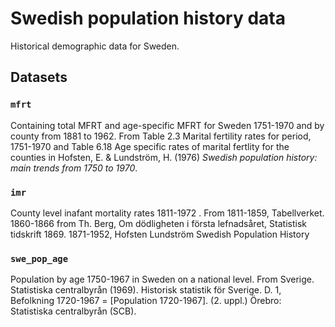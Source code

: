 Swedish population history data
===================

Historical demographic data for Sweden.

## Datasets

### `mfrt`

Containing total MFRT and age-specific MFRT for Sweden 1751-1970 and by county from 1881 to 1962. From Table 2.3 Marital fertility rates for period, 1751-1970 and Table 6.18 Age specific rates of marital fertlity for the counties in Hofsten, E. & Lundström, H. (1976) *Swedish population history: main trends from 1750 to 1970*.

### `imr`

County level inafant mortality rates 1811-1972 . From 1811-1859, Tabellverket. 1860-1866 from Th. Berg, Om dödligheten i första lefnadsåret, Statistisk tidskrift 1869. 1871-1952, Hofsten Lundström Swedish Population History

### `swe_pop_age`

Population by age 1750-1967 in Sweden on a national level. From Sverige. Statistiska centralbyrån (1969). Historisk statistik för Sverige. D. 1, Befolkning 1720-1967 = [Population 1720-1967]. (2. uppl.) Örebro: Statistiska centralbyrån (SCB).